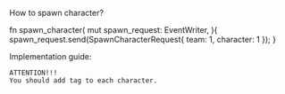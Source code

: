 How to spawn character?

fn spawn_character(
    mut spawn_request: EventWriter<SpawnCharacterRequest>,
){
    spawn_request.send(SpawnCharacterRequest{
        team: 1,
        character: 1
    });
}

Implementation guide:

    ATTENTION!!!
    You should add tag to each character.